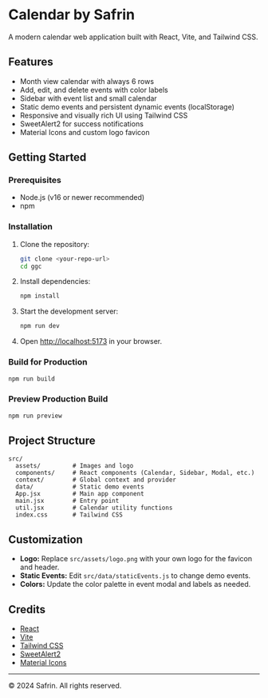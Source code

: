 # Calendar by Safrin

A modern calendar web application built with React, Vite, and Tailwind CSS.

## Features

- Month view calendar with always 6 rows
- Add, edit, and delete events with color labels
- Sidebar with event list and small calendar
- Static demo events and persistent dynamic events (localStorage)
- Responsive and visually rich UI using Tailwind CSS
- SweetAlert2 for success notifications
- Material Icons and custom logo favicon

## Getting Started

### Prerequisites

- Node.js (v16 or newer recommended)
- npm

### Installation

1. Clone the repository:
   ```sh
   git clone <your-repo-url>
   cd ggc
   ```

2. Install dependencies:
   ```sh
   npm install
   ```

3. Start the development server:
   ```sh
   npm run dev
   ```

4. Open [http://localhost:5173](http://localhost:5173) in your browser.

### Build for Production

```sh
npm run build
```

### Preview Production Build

```sh
npm run preview
```

## Project Structure

```
src/
  assets/         # Images and logo
  components/     # React components (Calendar, Sidebar, Modal, etc.)
  context/        # Global context and provider
  data/           # Static demo events
  App.jsx         # Main app component
  main.jsx        # Entry point
  util.jsx        # Calendar utility functions
  index.css       # Tailwind CSS
```

## Customization

- **Logo:** Replace `src/assets/logo.png` with your own logo for the favicon and header.
- **Static Events:** Edit `src/data/staticEvents.js` to change demo events.
- **Colors:** Update the color palette in event modal and labels as needed.

## Credits

- [React](https://react.dev/)
- [Vite](https://vitejs.dev/)
- [Tailwind CSS](https://tailwindcss.com/)
- [SweetAlert2](https://sweetalert2.github.io/)
- [Material Icons](https://fonts.google.com/icons)

---

© 2024 Safrin. All rights reserved.
